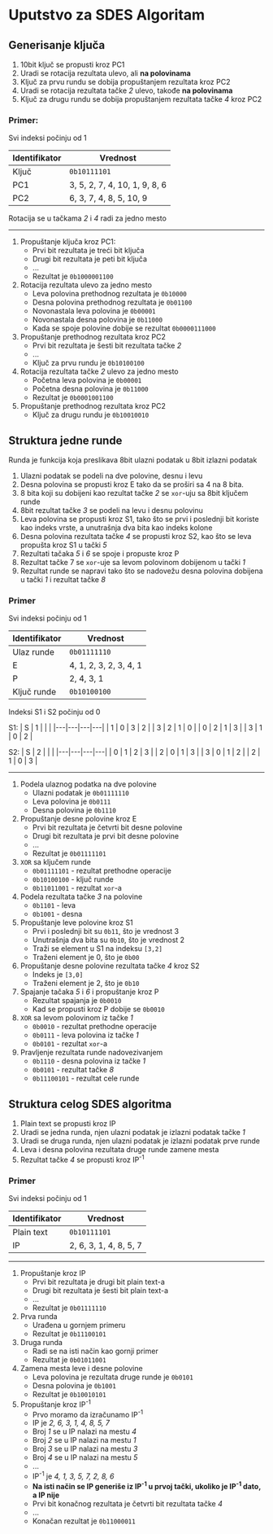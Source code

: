 # Uputstvo za SDES Algoritam

## Generisanje ključa

1) 10bit ključ se propusti kroz PC1
2) Uradi se rotacija rezultata ulevo, ali **na polovinama**
3) Ključ za prvu rundu se dobija propuštanjem rezultata kroz PC2
4) Uradi se rotacija rezultata tačke _2_ ulevo, takođe **na polovinama**
5) Ključ za drugu rundu se dobija propuštanjem rezultata tačke _4_ kroz PC2

### Primer:

Svi indeksi počinju od 1

|Identifikator|           Vrednost          | 
|-------------|-----------------------------|
|    Ključ    |`0b10111101`                 |
|     PC1     |3, 5, 2, 7, 4, 10, 1, 9, 8, 6|
|     PC2     |6, 3, 7, 4, 8, 5, 10, 9      | 

Rotacija se u tačkama _2_ i _4_ radi za jedno mesto

---

1) Propuštanje ključa kroz PC1:
    - Prvi bit rezultata je treći bit ključa
    - Drugi bit rezultata je peti bit ključa
    - ...
    - Rezultat je `0b1000001100`
2) Rotacija rezultata ulevo za jedno mesto
    - Leva polovina prethodnog rezultata je `0b10000`
    - Desna polovina prethodnog rezultata je `0b01100`
    - Novonastala leva polovina je `0b00001`
    - Novonastala desna polovina je `0b11000`
    - Kada se spoje polovine dobije se rezultat `0b0000111000`
3) Propuštanje prethodnog rezultata kroz PC2
    - Prvi bit rezultata je šesti bit rezultata tačke _2_
    - ...
    - Ključ za prvu rundu je `0b10100100`
4) Rotacija rezultata tačke _2_ ulevo za jedno mesto
    - Početna leva polovina je `0b00001`
    - Početna desna polovina je `0b11000`
    - Rezultat je `0b0001001100`
5) Propuštanje prethodnog rezultata kroz PC2
    - Ključ za drugu rundu je `0b10010010`

## Struktura jedne runde

Runda je funkcija koja preslikava 8bit ulazni podatak u 8bit izlazni podatak

1) Ulazni podatak se podeli na dve polovine, desnu i levu
2) Desna polovina se propusti kroz E tako da se proširi sa 4 na 8 bita.
3) 8 bita koji su dobijeni kao rezultat tačke _2_ se `xor`-uju sa 8bit ključem runde
4) 8bit rezultat tačke _3_ se podeli na levu i desnu polovinu
5) Leva polovina se propusti kroz S1, tako što se prvi i poslednji bit koriste kao indeks vrste, a unutrašnja dva bita kao indeks kolone
6) Desna polovina rezultata tačke _4_ se propusti kroz S2, kao što se leva propušta kroz S1 u tački _5_
7) Rezultati tačaka _5_ i _6_ se spoje i propuste kroz P
8) Rezultat tačke 7 se `xor`-uje sa levom polovinom dobijenom u tački _1_
9) Rezultat runde se napravi tako što se nadovežu desna polovina dobijena u tački _1_ i rezultat tačke _8_

### Primer

Svi indeksi počinju od 1

|Identifikator|Vrednost              | 
|-------------|----------------------|
|Ulaz runde   |`0b01111110`          |
|E            |4, 1, 2, 3, 2, 3, 4, 1|
|P            |2, 4, 3, 1            | 
|Ključ runde  |`0b10100100`          | 

Indeksi S1 i S2 počinju od 0

S1:
| S | 1 |   |   |
|---|---|---|---|
| 1 | 0 | 3 | 2 |
| 3 | 2 | 1 | 0 |
| 0 | 2 | 1 | 3 | 
| 3 | 1 | 0 | 2 |

S2:
| S | 2 |   |   |
|---|---|---|---|
| 0 | 1 | 2 | 3 |
| 2 | 0 | 1 | 3 |
| 3 | 0 | 1 | 2 |
| 2 | 1 | 0 | 3 |

---

1) Podela ulaznog podatka na dve polovine
    - Ulazni podatak je `0b01111110`
    - Leva polovina je `0b0111`
    - Desna polovina je `0b1110`
2) Propuštanje desne polovine kroz E
    - Prvi bit rezultata je četvrti bit desne polovine
    - Drugi bit rezultata je prvi bit desne polovine
    - ...
    - Rezultat je `0b01111101`
3) `XOR` sa ključem runde
    - `0b01111101` - rezultat prethodne operacije
    - `0b10100100` - ključ runde
    - `0b11011001` - rezultat `xor`-a
4) Podela rezultata tačke _3_ na polovine
    - `0b1101` - leva
    - `0b1001` - desna
5) Propuštanje leve polovine kroz S1
    - Prvi i poslednji bit su `0b11`, što je vrednost 3
    - Unutrašnja dva bita su `0b10`, što je vrednost 2
    - Traži se element u S1 na indeksu `[3,2]`
    - Traženi element je 0, što je `0b00`
6) Propuštanje desne polovine rezultata tačke _4_ kroz S2
    - Indeks je `[3,0]`
    - Traženi element je 2, što je `0b10`
7) Spajanje tačaka _5_ i _6_ i propuštanje kroz P
    - Rezultat spajanja je `0b0010`
    - Kad se propusti kroz P dobije se `0b0010`
8) `XOR` sa levom polovinom iz tačke _1_
    - `0b0010` - rezultat prethodne operacije
    - `0b0111` - leva polovina iz tačke _1_
    - `0b0101` - rezultat `xor`-a
9) Pravljenje rezultata runde nadovezivanjem
    - `0b1110` - desna polovina iz tačke _1_
    - `0b0101` - rezultat tačke _8_
    - `0b11100101` - rezultat cele runde

## Struktura celog SDES algoritma

1) Plain text se propusti kroz IP
2) Uradi se jedna runda, njen ulazni podatak je izlazni podatak tačke _1_
3) Uradi se druga runda, njen ulazni podatak je izlazni podatak prve runde
4) Leva i desna polovina rezultata druge runde zamene mesta
5) Rezultat tačke _4_ se propusti kroz IP<sup>-1</sup>

### Primer

Svi indeksi počinju od 1

|Identifikator|Vrednost              | 
|-------------|----------------------|
|Plain text   |`0b10111101`          |
|IP           |2, 6, 3, 1, 4, 8, 5, 7|

---

1) Propuštanje kroz IP
    - Prvi bit rezultata je drugi bit plain text-a
    - Drugi bit rezultata je šesti bit plain text-a
    - ...
    - Rezultat je `0b01111110`
2) Prva runda
    - Urađena u gornjem primeru
    - Rezultat je `0b11100101`
3) Druga runda
    - Radi se na isti način kao gornji primer
    - Rezultat je `0b01011001`
4) Zamena mesta leve i desne polovine
    - Leva polovina je rezultata druge runde je `0b0101`
    - Desna polovina je `0b1001`
    - Rezultat je `0b10010101`
5) Propuštanje kroz IP<sup>-1</sup>
    - Prvo moramo da izračunamo IP<sup>-1</sup>
    - IP je _2, 6, 3, 1, 4, 8, 5, 7_
    - Broj _1_ se u IP nalazi na mestu _4_
    - Broj _2_ se u IP nalazi na mestu _1_
    - Broj _3_ se u IP nalazi na mestu _3_
    - Broj _4_ se u IP nalazi na mestu _5_
    - ...
    - IP<sup>-1</sup> je _4, 1, 3, 5, 7, 2, 8, 6_
    - **Na isti način se IP generiše iz IP<sup>-1</sup> u prvoj tački, ukoliko je IP<sup>-1</sup> dato, a IP nije**
    - Prvi bit konačnog rezultata je četvrti bit rezultata tačke _4_
    - ...
    - Konačan rezultat je `0b11000011`
